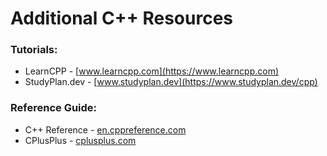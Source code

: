 # Additional C++ Resources
### Tutorials:
- LearnCPP -  [www.learncpp.com](https://www.learncpp.com)
- StudyPlan.dev - [www.studyplan.dev](https://www.studyplan.dev/cpp)

### Reference Guide:
- C++ Reference - [en.cppreference.com](https://en.cppreference.com/w/)
- CPlusPlus - [cplusplus.com](https://cplusplus.com/reference/)

